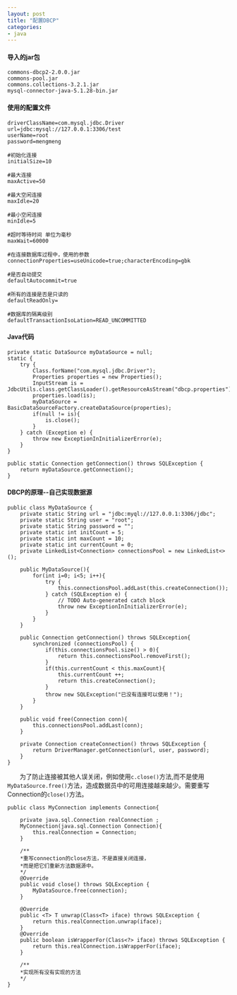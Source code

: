```yaml
---
layout: post
title: "配置DBCP"
categories:
- java
---
```


#### 导入的jar包 ####

	commons-dbcp2-2.0.0.jar
	commons-pool.jar
	commons.collections-3.2.1.jar
	mysql-connector-java-5.1.28-bin.jar

#### 使用的配置文件 ####

	driverClassName=com.mysql.jdbc.Driver
	url=jdbc:mysql://127.0.0.1:3306/test
	userName=root
	password=mengmeng
	
	#初始化连接
	initialSize=10
	
	#最大连接
	maxActive=50
	
	#最大空闲连接
	maxIdle=20
	
	#最小空闲连接
	minIdle=5
	
	#超时等待时间 单位为毫秒
	maxWait=60000
	
	#在连接数据库过程中，使用的参数
	connectionProperties=useUnicode=true;characterEncoding=gbk
	
	#是否自动提交
	defaultAutocommit=true
	
	#所有的连接是否是只读的
	defaultReadOnly=
	
	#数据库的隔离级别
	defaultTransactionIsoLation=READ_UNCOMMITTED

#### Java代码 ####

	private static DataSource myDataSource = null;
	static {
		try {
			Class.forName("com.mysql.jdbc.Driver");
			Properties properties = new Properties();
			InputStream is = JdbcUtils.class.getClassLoader().getResourceAsStream("dbcp.properties");
			properties.load(is);
			myDataSource = BasicDataSourceFactory.createDataSource(properties);
			if(null != is){
				is.close();
			}
		} catch (Exception e) {
			throw new ExceptionInInitializerError(e);
		}
	}

	public static Connection getConnection() throws SQLException {
		return myDataSource.getConnection();
	}

#### DBCP的原理--自己实现数据源 ####

	public class MyDataSource {
		private static String url = "jdbc:myql://127.0.0.1:3306/jdbc";
		private static String user = "root";
		private static String password = "";
		private static int initCount = 5;
		private static int maxCount = 10;
		private static int currentCount = 0;
		private LinkedList<Connection> connectionsPool = new LinkedList<>();
		
		public MyDataSource(){
			for(int i=0; i<5; i++){
				try {
					this.connectionsPool.addLast(this.createConnection());
				} catch (SQLException e) {
					// TODO Auto-generated catch block
					throw new ExceptionInInitializerError(e);
				}
			}
		}
		
		public Connection getConnection() throws SQLException{
			synchronized (connectionsPool) {
				if(this.connectionsPool.size() > 0){
					return this.connectionsPool.removeFirst();
				}
				if(this.currentCount < this.maxCount){
					this.currentCount ++;
					return this.createConnection();
				}
				throw new SQLException("已没有连接可以使用！");
			}
		}
		
		public void free(Connection conn){
			this.connectionsPool.addLast(conn);
		}
	
		private Connection createConnection() throws SQLException {
			return DriverManager.getConnection(url, user, password);
		}
	}

&emsp;&emsp;为了防止连接被其他人误关闭，例如使用`c.close()`方法,而不是使用`MyDataSource.free()`方法，造成数据员中的可用连接越来越少。需要重写Connection的`close()`方法。

	public class MyConnection implements Connection{
	
		private java.sql.Connection realConnection ;
		MyConnection(java.sql.Connection Connection){
			this.realConnection = Connection;
		}

		/**
		*重写connection的close方法，不是直接关闭连接，
		*而是把它们重新方法数据源中。
		*/
		@Override
		public void close() throws SQLException {
			MyDataSource.free(connection);
		}

		@Override
		public <T> T unwrap(Class<T> iface) throws SQLException {
			return this.realConnection.unwrap(iface);
		}
		@Override
		public boolean isWrapperFor(Class<?> iface) throws SQLException {
			return this.realConnection.isWrapperFor(iface);
		}

		/**
		*实现所有没有实现的方法
		*/
	}
















